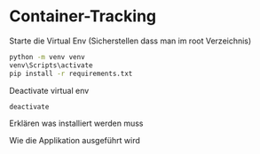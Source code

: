 # Container-Tracking

Starte  die Virtual Env (Sicherstellen dass man im root Verzeichnis)
```bash
python -m venv venv
venv\Scripts\activate  
pip install -r requirements.txt
```
Deactivate virtual env
```bash
deactivate
```

Erklären was installiert werden muss

Wie die Applikation ausgeführt wird